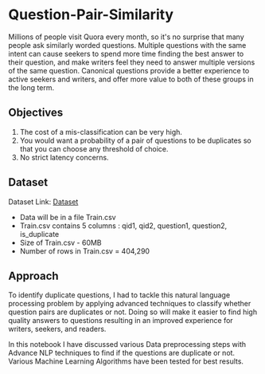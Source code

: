 # Question-Pair-Similarity

Millions of people visit Quora every month, so it's no surprise that many people ask similarly worded questions. Multiple questions with the same intent can cause seekers to spend more time finding the best answer to their question, and make writers feel they need to answer multiple versions of the same question. Canonical questions provide a better experience to active seekers and writers, and offer more value to both of these groups in the long term.

## Objectives
1. The cost of a mis-classification can be very high.
2. You would want a probability of a pair of questions to be duplicates so that you can choose any threshold of choice.
3. No strict latency concerns.

## Dataset
Dataset Link: [Dataset](https://drive.google.com/drive/folders/1OUTvdopK9Ls72zoEZ-o7vuaRNTeMfcqI?usp=sharing) 
- Data will be in a file Train.csv
- Train.csv contains 5 columns : qid1, qid2, question1, question2, is_duplicate
- Size of Train.csv - 60MB
- Number of rows in Train.csv = 404,290 

## Approach
To identify duplicate questions, I had to tackle this natural language processing problem by applying advanced techniques to classify whether question pairs are duplicates or not. Doing so will make it easier to find high quality answers to questions resulting in an improved experience for writers, seekers, and readers.

In this notebook I have discussed various Data preprocessing steps with Advance NLP techniques to find if the questions are duplicate or not. Various Machine Learning Algorithms have been tested for best results.  
